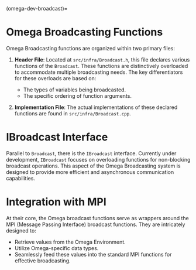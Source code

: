 (omega-dev-broadcast)=

# Omega Broadcasting Functions

Omega Broadcasting functions are organized within two primary files:

1. **Header File**: Located at `src/infra/Broadcast.h`, this file declares
   various functions of the `Broadcast`. These functions are
   distinctively overloaded to accommodate multiple broadcasting needs.
   The key differentiators for these overloads are based on:
    - The types of variables being broadcasted.
    - The specific ordering of function arguments.

2. **Implementation File**: The actual implementations of these declared
   functions are found in `src/infra/Broadcast.cpp`.

# IBroadcast Interface

Parallel to `Broadcast`, there is the `IBroadcast` interface. Currently under
development, `IBroadcast` focuses on overloading functions for non-blocking
broadcast operations. This aspect of the Omega Broadcasting system is
designed to provide more efficient and asynchronous communication capabilities.

# Integration with MPI

At their core, the Omega broadcast functions serve as wrappers around
the MPI (Message Passing Interface) broadcast functions. They are
intricately designed to:
- Retrieve values from the Omega Environment.
- Utilize Omega-specific data types.
- Seamlessly feed these values into the standard MPI functions for
effective broadcasting.
